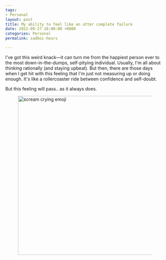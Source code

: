 ```yaml
---
tags:
- Personal
layout: post
title: My ability to feel like an utter complete failure
date: 2022-09-27 16:00:00 +0000
categories: Personal
permalink: sadboi-hours

---
```

I've got this weird knack—it can turn me from the happiest person ever to the most down-in-the-dumps, self-pitying individual. Usually, I'm all about thinking rationally (and staying upbeat). But then, there are those days when I get hit with this feeling that I'm just not measuring up or doing enough. It's like a rollercoaster ride between confidence and self-doubt.

But this feeling will pass.. as it always does.

<figure><img src="https://i.imgflip.com/7m333d.png" alt="scream crying emoji" style="width:500px;"> <figcaption></figcaption> </figure>
